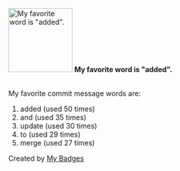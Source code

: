<img src="https://my-badges.github.io/my-badges/favorite-word.png" alt="My favorite word is &quot;added&quot;." title="My favorite word is &quot;added&quot;." width="128">
<strong>My favorite word is &quot;added&quot;.</strong>
<br><br>

My favorite commit message words are:

1. added (used 50 times)
2. and (used 35 times)
3. update (used 30 times)
4. to (used 29 times)
5. merge (used 27 times)


Created by <a href="https://github.com/my-badges/my-badges">My Badges</a>